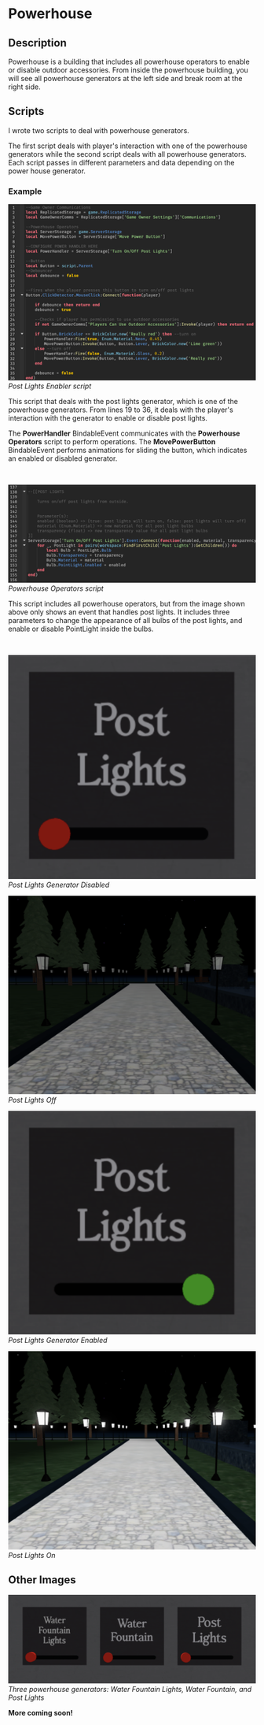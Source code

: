 # Powerhouse

## Description

Powerhouse is a building that includes all powerhouse operators to enable or disable outdoor accessories. From inside the powerhouse building, you will see all powerhouse generators at the left side and break room at the right side.

## Scripts

I wrote two scripts to deal with powerhouse generators. 

The first script deals with player's interaction with one of the powerhouse generators while the second script deals with all powerhouse generators.  Each script passes in different parameters and data depending on the power house generator. 

### Example

![Post Lights Enabler script](../Screenshots/powerhouse-code-sample.png)
*Post Lights Enabler script*

This script that deals with the post lights generator, which is one of the powerhouse generators. From lines 19 to 36, it deals with the player's interaction with the generator to enable or disable post lights. 

The **PowerHandler** BindableEvent communicates with the **Powerhouse Operators** script to perform operations. The **MovePowerButton** BindableEvent performs animations for sliding the button, which indicates an enabled or disabled generator.

<br>

![Powerhouse Operators script](../Screenshots/powerhouse-code-sample-2.png)
*Powerhouse Operators script*
<br>

This script includes all powerhouse operators, but from the image shown above only shows an event that handles post lights. It includes three parameters to change the appearance of all bulbs of the post lights, and enable or disable PointLight inside the bulbs.

<br>

![Post Lights Generator Off](../Screenshots/powerhouse-post-lights-button-red.png)
<br>*Post Lights Generator Disabled*

![Post Lights Off](../Screenshots/powerhouse-post-lights-off.png)
<br>*Post Lights Off*

![Post Lights Generator On](../Screenshots/powerhouse-post-lights-button-green.png)
<br>*Post Lights Generator Enabled*

![Post Lights On](../Screenshots/powerhouse-post-lights-on.png)
<br>*Post Lights On*

## Other Images

![Powerhouse Generators](../Screenshots/powerhouse-generators.png)
<br>*Three powerhouse generators: Water Fountain Lights, Water Fountain, and Post Lights*

**More coming soon!**
